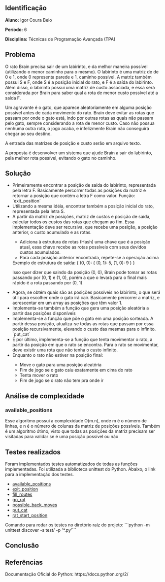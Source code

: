 <h2>Identificação</h2>
<strong>Aluno:</strong> Igor Coura Belo

<strong>Período:</strong> 6

<strong>Disciplina:</strong> Técnicas de Programação Avançada (TPA)

<h2>Problema</h2>
O rato Brain precisa sair de um labirinto, e da melhor maneira possível (utilizando o menor caminho para o mesmo).
O labirinto é uma matriz de de 0 e 1, onde 0 representa parede e 1, caminho possível. A matriz também possui S e F, onde S é a posição inicial do rato, e F é a saída do labirinto.
Além disso, o labirinto possui uma matriz de custo associada, e essa será considerada por Brain para saber qual a rota de menor custo possível até a saída F.

Um agravante é o gato, que aparece aleatoriamente em alguma posição possível antes de cada movimento do rato.
Brain deve evitar as rotas que passam por onde o gato está, indo por outras rotas as quais não passam pelo gato, sempre considerando a rota de menor custo.
Caso não possua nenhuma outra rota, o jogo acaba, e infelizmente Brain não conseguirá chegar ao seu destino.

A entrada das matrizes de posição e custo serão em arquivo texto.

A proposta é desenvolver um sistema que ajude Brain a sair do labirinto, pela melhor rota possível, evitando o gato no caminho.

<h2>Solução</h2>
<ul>
  <li>Primeiramente encontrar a posição de saída do labirinto, representada pela letra F.
Basicamente percorrer todas as posições da matriz e retornar a posição que contém a letra F como valor.
Função: `exit_position`</li>
  <li>Utilizando a mesma idéia, encontrar também a posição inicial do rato, representada pela letra S.</li>

  <li>A partir da matriz de posições, matriz de custos e posição de saída, calcular todos os custos das rotas que chegam ao fim.
Essa implementação deve ser recursiva, que recebe uma posição, a posição anterior, o custo acumulado e as rotas.</li>
  <ul>
    <li>Adiciona à estrutura de rotas (Hash) uma chave que é a posição atual, essa chave recebe as rotas possíveis com seus devidos custos acumulados.</li>
    <li>Para cada posição anterior encontrada, repete-se a operação acima</li>
  </ul>
  Exemplo de estrutura de saída:
  { (0, 0): { (0, 1): 5, (1, 0): 9 } }
  
  Isso quer dizer que saindo da posição (0, 0), Brain pode tomar as rotas passando por (0, 1) e (1, 0), porém a que o levará para o final mais rápido é a rota passando por (0, 1)
  <li>Agora, se obtém quais são as posições possíveis no labirinto, o que será útil para escolher onde o gato irá cair. Basicamente percorrer a matriz, e acrescentar em um array as posições que têm valor 1.</li>
  <li>Implementa-se também a função que gera uma posição aleatória a partir das posições disponíveis</li>
  <li>Implementa-se a função que põe o gato em uma posição sorteada. A partir dessa posição, atualiza-se todas as rotas que passam por essa posição recursivamente, elevando o custo das mesmas para o infinito. `put_cat`</li>
  <li>E por último, implementa-se a função que tenta movimentar o rato, a partir da posição em que o rato se encontra. Para o rato se movimentar, deve existir uma rota que não tenha o custo infinito.</li>
  <li>Enquanto o rato não estiver na posição final:</li>
  <ul>
    <li>Move o gato para uma posição aleatória</li>
    <li>Fim de jogo se o gato caiu exatamente em cima do rato</li>
    <li>Tenta mover o rato</li>
    <li>Fim de jogo se o rato não tem pra onde ir</li>
  </ul>
</ul>

<h2>Análise de complexidade</h2>
<h3>available_positions</h3>
Esse algoritmo possui a complexidade O(m.n), onde m é o número de linhas, e n é o número de colunas da matriz de posições possíveis.
Também é um algoritmo ótimo, visto que todas as posições da matriz precisam ser visitadas para validar se é uma posição possível ou não

<h2>Testes realizados</h2>
Foram implementados testes automatizados de todas as funções implementadas.
Foi utilizada a biblioteca unittest do Python. Abaixo, o link para a implementação dos testes.
<ul>
  <li><a href="https://github.com/igorbelo/brain_rat/blob/master/test/available_positions.py">available_positions</a></li>
  <li><a href="https://github.com/igorbelo/brain_rat/blob/master/test/exit_position.py">exit_position</a></li>
  <li><a href="https://github.com/igorbelo/brain_rat/blob/master/test/fill_routes.py">fill_routes</a></li>
  <li><a href="https://github.com/igorbelo/brain_rat/blob/master/test/go_rat.py">go_rat</a></li>
  <li><a href="https://github.com/igorbelo/brain_rat/blob/master/test/possible_back_moves.py">possible_back_moves</a></li>
  <li><a href="https://github.com/igorbelo/brain_rat/blob/master/test/put_cat.py">put_cat</a></li>
  <li><a href="https://github.com/igorbelo/brain_rat/blob/master/test/rat_start_position.py">rat_start_position</a></li>
</ul>
Comando para rodar os testes no diretório raíz do projeto:
```python -m unittest discover -s test/ -p '*.py'```

<h2>Conclusão</h2>

<h2>Referências</h2>
Documentação Oficial do Python: https://docs.python.org/2/
